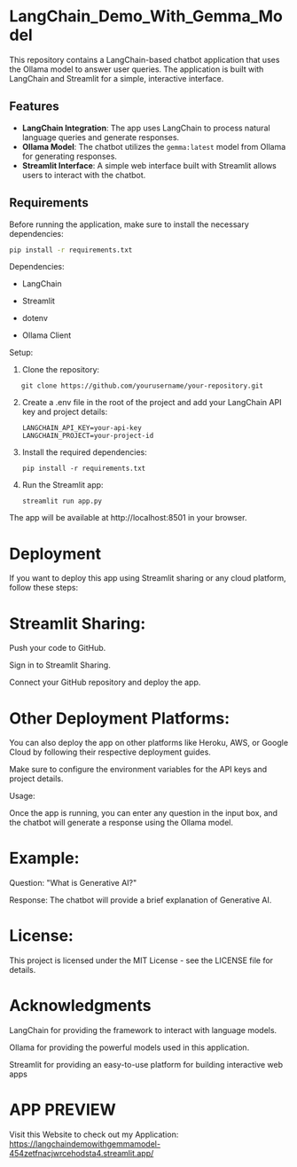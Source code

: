 # LangChain_Demo_With_Gemma_Model

This repository contains a LangChain-based chatbot application that uses the Ollama model to answer user queries. The application is built with LangChain and Streamlit for a simple, interactive interface.

## Features

- **LangChain Integration**: The app uses LangChain to process natural language queries and generate responses.
- **Ollama Model**: The chatbot utilizes the `gemma:latest` model from Ollama for generating responses.
- **Streamlit Interface**: A simple web interface built with Streamlit allows users to interact with the chatbot.

## Requirements

Before running the application, make sure to install the necessary dependencies:

~~~bash
pip install -r requirements.txt
~~~
Dependencies:

* LangChain

* Streamlit

* dotenv

* Ollama Client

Setup:

1.  Clone the repository:
   ~~~
      git clone https://github.com/yourusername/your-repository.git
   ~~~
2. Create a .env file in the root of the project and add your LangChain API key and project details:
   ~~~
   LANGCHAIN_API_KEY=your-api-key
   LANGCHAIN_PROJECT=your-project-id
   ~~~
3. Install the required dependencies:
   ~~~
   pip install -r requirements.txt
   ~~~
4. Run the Streamlit app:
   ~~~
   streamlit run app.py
   ~~~

The app will be available at http://localhost:8501 in your browser.

# Deployment

If you want to deploy this app using Streamlit sharing or any cloud platform, follow these steps:

# Streamlit Sharing:

Push your code to GitHub.

Sign in to Streamlit Sharing.

Connect your GitHub repository and deploy the app.

# Other Deployment Platforms:

You can also deploy the app on other platforms like Heroku, AWS, or Google Cloud by following their respective deployment guides.

Make sure to configure the environment variables for the API keys and project details.

Usage:

Once the app is running, you can enter any question in the input box, and the chatbot will generate a response using the Ollama model.

# Example:


Question: "What is Generative AI?"

Response: The chatbot will provide a brief explanation of Generative AI.

# License:

This project is licensed under the MIT License - see the LICENSE file for details.

# Acknowledgments

LangChain for providing the framework to interact with language models.

Ollama for providing the powerful models used in this application.

Streamlit for providing an easy-to-use platform for building interactive web apps

# APP PREVIEW
Visit this Website to check out my Application: https://langchaindemowithgemmamodel-454zetfnacjwrcehodsta4.streamlit.app/
